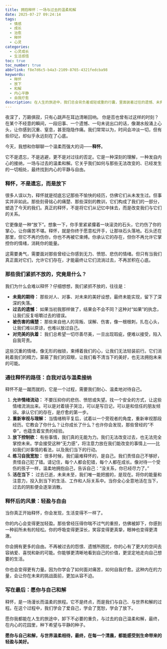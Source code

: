 ```yaml
---
title: 拥抱释怀：一场与过去的温柔和解
date: 2025-07-27 09:24:14
tags:
  - 情感
  - 成长
  - 治愈
  - 释怀
  - 心灵
categories:
  - 心灵成长
  - 生活感悟
toc: true
toc_number: true
abbrlink: f8e7d6c5-b4a3-2109-8765-4321fedcba98
keywords:
  - 释怀
  - 放下
  - 和解
  - 内心平静
  - 自我疗愈
description: 在人生的旅途中，我们总会背负着或轻或重的行囊，里面装着过往的遗憾、未竟的梦想、深埋的伤痛。然而，真正的自由，往往始于一场与过去的温柔和解。这篇文章将带你走进“释怀”的深层含义，探索如何卸下心头的重负，找回内心的轻盈与平静。
---
```


夜深了，万籁俱寂，只有心跳声在耳边清晰回响。
你是否也曾有过这样的时刻？在某个不经意的瞬间，一段旧事、一个遗憾、一句未说出口的话，像潮水般涌上心头，让你感到沉重、窒息，甚至隐隐作痛。我们常常以为，时间会冲淡一切，但有些印记，却似乎永远刻在了心底。

今天，我想和你聊聊一个温柔而强大的词——**释怀**。

它不是遗忘，不是逃避，更不是对过往的否定。它是一种深刻的理解，一种发自内心的接纳，一场与过去的温柔和解。它关乎我们如何与那些无法改变的、已经发生的一切相处，最终找到内心的平静与自由。

### 释怀，不是遗忘，而是放下

很多人误以为，释怀就是彻底忘记那些不愉快的经历，仿佛它们从未发生过。但事实并非如此。那些刻骨铭心的痛楚、那些深刻的教训，它们构成了我们的一部分，塑造了今天的我们。真正的释怀，不是将它们从记忆中抹去，而是改变我们与它们的关系。

它更像是一种“放下”。想象一下，你手里紧紧攥着一块滚烫的石头，它灼伤了你的掌心，让你痛苦不堪。释怀，就是你终于愿意松开手，让那块石头落地。石头还在那里，但它不再灼伤你，你也不再被它束缚。你承认它的存在，但你不再允许它掌控你的情绪，消耗你的能量。

这需要勇气，需要面对那些曾经让你感到无力、愤怒、悲伤的情绪。但只有当我们真正面对它们，允许它们存在，才能最终让它们流淌过去，不再淤积在心底。

### 那些我们紧抓不放的，究竟是什么？

我们为什么会难以释怀？仔细想想，我们紧抓不放的，往往是：

*   **未竟的期待：** 那些对人、对事、对未来的美好设想，最终未能实现，留下了深深的失落。
*   **过去的遗憾：** 如果当初我那样做了，结果会不会不同？这种对“如果”的执念，让我们反复咀嚼过去的错误。
*   **被伤害的痛楚：** 那些来自他人的背叛、误解、伤害，像一根根刺，扎在心头，让我们难以原谅，也难以放过自己。
*   **对完美的执着：** 我们总希望一切尽善尽美，一旦出现瑕疵，便难以接受，陷入自我苛责。

这些沉重的情绪，像无形的枷锁，束缚着我们的心，让我们无法轻装前行。它们消耗着我们的精力，蒙蔽了我们的双眼，让我们看不清当下的美好，也无法拥抱未来的可能。

### 通往释怀的路径：自我对话与温柔接纳

释怀不是一蹴而就的，它是一个过程，需要我们耐心、温柔地对待自己。

1.  **允许情绪流动：** 不要压抑你的悲伤、愤怒或失望。找一个安全的方式，让这些情绪流淌出来。可以是对着镜子哭泣，可以是写日记，可以是和信任的朋友倾诉。承认它们的存在，是疗愈的第一步。
2.  **重新审视与理解：** 当情绪稍平复后，试着以一个旁观者的角度，重新审视那段经历。它教会了你什么？让你成长了什么？也许你会发现，那些曾经的“不幸”，也蕴含着宝贵的经验。
3.  **放下控制欲：** 有些事情，我们真的无能为力。我们无法改变过去，也无法完全掌控未来。学会接受这种“无力感”，将注意力放在我们能改变的事情上——比如我们对事情的看法，以及我们当下的行动。
4.  **练习自我宽恕：** 很多时候，我们最难释怀的，是自己。我们责怪自己不够好，责怪自己犯了错。请记住，每个人都会犯错，每个人都在成长。像对待一个受伤的孩子一样，温柔地拥抱自己，告诉自己：“没关系，你已经尽力了。”
5.  **活在当下：** 过去已逝，未来未至，我们唯一能把握的，是现在。将你的能量和注意力，投入到当下的生活、工作和人际关系中。当你全心全意地活在当下，过去的阴影便会逐渐消散。

### 释怀后的风景：轻盈与自由

当你真正开始释怀，你会发现，生活变得不一样了。

你的内心会变得更加轻盈。那些曾经压得你喘不过气的重担，仿佛被卸下，你感到一种前所未有的轻松。你的呼吸变得更深长，笑容变得更真挚，眼神也变得更清澈。

你会拥有更多的自由。不再被过去的怨恨、遗憾所困扰，你的心有了更大的空间去容纳爱、喜悦和新的可能。你能够更清晰地看到自己的价值，更坚定地走向自己想要的生活。

你也会变得更有力量。因为你学会了如何面对痛苦，如何自我疗愈。这种内在的力量，会让你在未来的挑战面前，更加从容不迫。

### 写在最后：愿你与自己和解

释怀，是一场漫长而温柔的旅程。它不是终点，而是我们与自己、与世界和解的过程。在这个过程中，我们学会了爱自己，学会了宽恕，学会了放下。

愿你我都能在人生的旅途中，卸下不必要的重负，与过去的自己温柔和解，最终，在内心的花园里，种下希望与平静的种子。

**愿你与自己和解，与世界温柔相待，最终，在每一个清晨，都能感受到生命带来的轻盈与美好。**